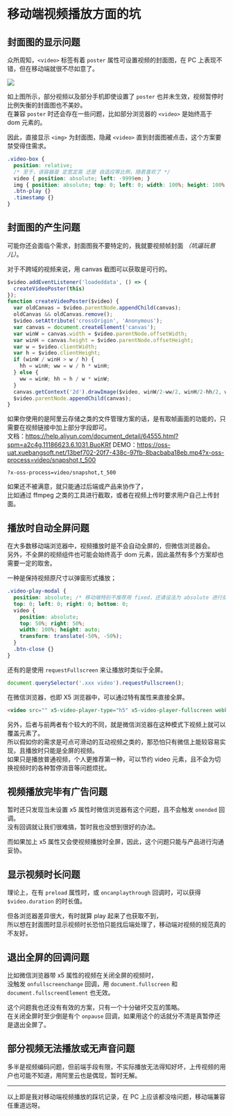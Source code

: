# 移动端视频播放方面的坑

## 封面图的显示问题

众所周知，`<video>` 标签有着 `poster` 属性可设置视频的封面图，在 PC 上表现不错，但在移动端就很不尽如意了。

![](https://s1.ax1x.com/2020/03/23/8HEvGT.png)

如上图所示，部分视频以及部分手机即使设置了 `poster` 也并未生效，视频暂停时比例失衡的封面图也不美妙。<br />
在兼容 `poster` 时还会存在一些问题，比如部分浏览器的 `<video>` 是始终高于 dom 元素的。

因此，直接显示 `<img>` 为封面图，隐藏 `<video>` 直到封面图被点击，这个方案要禁受得住需求。

```scss
.video-box {
  position: relative;
  /* 至于，该容器是 定宽定高 还是 自适应等比例，随君喜欢了 */
  video { position: absolute; left: -9999em; }
  img { position: absolute; top: 0; left: 0; width: 100%; height: 100%; object-fit: contain; }
  .btn-play {}
  .timestamp {}
}
```

## 封面图的产生问题

可能你还会面临个需求，封面图我不要特定的，我就要视频帧封面 _（坑逼玩意儿）_。

对于不跨域的视频来说，用 canvas 截图可以获取是可行的。

```js
$video.addEventListener('loadeddata', () => {
  createVideoPoster(this)
});
function createVideoPoster($video) {
  var oldCanvas = $video.parentNode.appendChild(canvas);
  oldCanvas && oldCanvas.remove();
  $video.setAttribute('crossOrigin', 'Anonymous');
  var canvas = document.createElement('canvas');
  var winW = canvas.width = $video.parentNode.offsetWidth;
  var winH = canvas.height = $video.parentNode.offsetHeight;
  var w = $video.clientWidth;
  var h = $video.clientHeight;
  if (winW / winH > w / h) {
    hh = winH; ww = w / h * winH;
  } else {
    ww = winW; hh = h / w * winW;
  }
  canvas.getContext('2d').drawImage($video, winW/2-ww/2, winH/2-hh/2, ww, hh);
  $video.parentNode.appendChild(canvas);
}
```

如果你使用的是阿里云存储之类的文件管理方案的话，是有取帧画面的功能的，只需要在视频链接中加上部分字段即可。<br />
文档：https://help.aliyun.com/document_detail/64555.html?spm=a2c4g.11186623.6.1031.BuoKRf
DEMO：https://oss-uat.xuebangsoft.net/13bef702-20f7-438c-97fb-8bacbaba18eb.mp4?x-oss-process=video/snapshot,t_500

```
?x-oss-process=video/snapshot,t_500
```

如果还不被满意，就只能通过后端或产品来协作了，<br />
比如通过 ffmpeg 之类的工具进行截取，或者在视频上传时要求用户自己上传封面。

## 播放时自动全屏问题

在大多数移动端浏览器中，视频播放时是不会自动全屏的，但微信浏览器会。<br />
另外，不全屏的视频组件也可能会始终高于 dom 元素，因此虽然有多个方案却也需要一定的取舍。

一种是保持视频原尺寸以弹窗形式播放；<br />

```scss
.video-play-modal {
  position: absolute; /* 移动端特别不推荐用 fixed，还请设法为 absolute 进行处理 */
  top: 0; left: 0; right: 0; bottom: 0;
  video {
    position: absolute;
    top: 50%; right: 50%;
    width: 100%; height: auto;
    transform: translate(-50%, -50%);
  }
  .btn-close {}
}
```

还有的是使用 `requestFullscreen` 来让播放时类似于全屏。

```js
document.querySelector('.xxx video').requestFullscreen();
```

在微信浏览器，也即 X5 浏览器中，可以通过特有属性来直接全屏。

```html
<video src="" x5-video-player-type="h5" x5-video-player-fullscreen webkit-playsinline playsinline />>
```

另外，后者与前两者有个较大的不同，就是微信浏览器在这种模式下视频上就可以覆盖元素了。<br />
所以假如你的需求是可点可滑动的互动视频之类的，那恐怕只有微信上能较容易实现，且播放时只能是全屏的视频。<br />
如果只是播放普通视频，个人更推荐第一种，可以节约 video 元素，且不会为切换视频时的各种暂停消音等问题烦扰。

## 视频播放完毕有广告问题

暂时还只发现当未设置 x5 属性时微信浏览器有这个问题，且不会触发 `onended` 回调。<br />
没有回调就让我们很难搞，暂时我也没想到很好的办法。

而如果加上 x5 属性又会使视频播放时全屏，因此，这个问题只能与产品进行沟通妥协。

## 显示视频时长问题

理论上，在有 `preload` 属性时，或 `oncanplaythrough` 回调时，可以获得 `$video.duration` 的时长值。

但各浏览器差异很大，有时就算 play 起来了也获取不到，<br />
所以想在封面图时显示视频时长恐怕只能找后端处理了，移动端对视频的规范真的不友好。

## 退出全屏的回调问题

比如微信浏览器带 x5 属性的视频在关闭全屏的视频时，<br />
没触发 `onfullscreenchange` 回调，用 `document.fullscreen` 和 `document.fullscreenElement` 也无效。

这个问题我也还没有有效的方案，只有一个十分破坏交互的策略。<br />
在关闭全屏时至少倒是有个 `onpause` 回调，如果用这个的话就分不清是真暂停还是退出全屏了。

## 部分视频无法播放或无声音问题

多半是视频编码问题，但前端手段有限，不实际播放无法得知好坏，上传视频的用户也可能不知道，用阿里云也是偶现，暂时无解。

----

以上即是我对移动端视频播放的踩坑记录，在 PC 上应该都没啥问题，移动端兼容任重道远呀。
